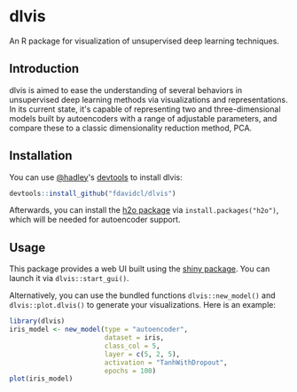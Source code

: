 # dlvis

An R package for visualization of unsupervised deep learning techniques.

## Introduction

dlvis is aimed to ease the understanding of several behaviors in unsupervised deep learning methods via visualizations and representations. In its current state, it's capable of representing two and three-dimensional models built by autoencoders with a range of adjustable parameters, and compare these to a classic dimensionality reduction method, PCA.

## Installation

You can use [@hadley](https://github.com/hadley)'s [devtools](https://cran.r-project.org/web/packages/devtools/index.html) to install dlvis:

~~~r
devtools::install_github("fdavidcl/dlvis")
~~~

Afterwards, you can install the [h2o package](https://cran.r-project.org/web/packages/h2o/index.html) via `install.packages("h2o")`, which will be needed for autoencoder support.

## Usage

This package provides a web UI built using the [shiny package](https://cran.r-project.org/web/packages/shiny/). You can launch it via `dlvis::start_gui()`.

Alternatively, you can use the bundled functions `dlvis::new_model()` and `dlvis::plot.dlvis()` to generate your visualizations. Here is an example:

~~~r
library(dlvis)
iris_model <- new_model(type = "autoencoder",
                        dataset = iris,
                        class_col = 5,
                        layer = c(5, 2, 5),
                        activation = "TanhWithDropout",
                        epochs = 100)
plot(iris_model)
~~~
